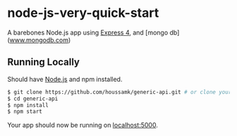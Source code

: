 # node-js-very-quick-start

A barebones Node.js app using [Express 4](http://expressjs.com/), and [mongo db] (www.mongodb.com)

## Running Locally

Should have [Node.js](http://nodejs.org/) and npm installed.

```sh
$ git clone https://github.com/houssamk/generic-api.git # or clone your own fork
$ cd generic-api
$ npm install
$ npm start
```

Your app should now be running on [localhost:5000](http://localhost:5000/).